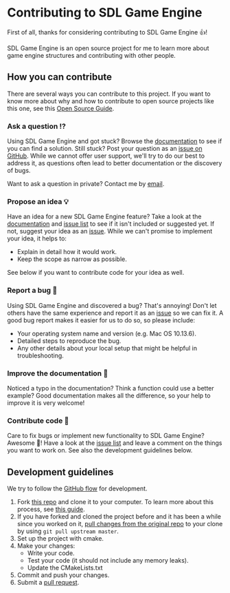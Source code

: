 
# Contributing to SDL Game Engine

<!-- This CONTRIBUTING.md is adapted from https://gist.github.com/peterdesmet/e90a1b0dc17af6c12daf6e8b2f044e7c -->

First of all, thanks for considering contributing to SDL Game Engine 👍!

SDL Game Engine is an open source project for me to learn more about game engine structures and contributing with other people.

[documentation]: https://github.com/JelleVos1/sdl-game-engine/blob/master/documentation.md
[repo]: https://github.com/JelleVos1/sdl-game-engine
[issues]: https://github.com/JelleVos1/sdl-game-engine/issues
[new_issue]: https://github.com/JelleVos1/sdl-game-engine/issues/new/choose
[email]: jelle.vos@outlook.com

## How you can contribute

There are several ways you can contribute to this project. If you want to know more about why and how to contribute to open source projects like this one, see this [Open Source Guide](https://opensource.guide/how-to-contribute/).

### Ask a question ⁉️

Using SDL Game Engine and got stuck? Browse the [documentation][documentation] to see if you can find a solution. Still stuck? Post your question as an [issue on GitHub][new_issue]. While we cannot offer user support, we'll try to do our best to address it, as questions often lead to better documentation or the discovery of bugs.

Want to ask a question in private? Contact me by [email](mailto:email).

### Propose an idea 💡

Have an idea for a new SDL Game Engine feature? Take a look at the [documentation][documentation] and [issue list][issues] to see if it isn't included or suggested yet. If not, suggest your idea as an [issue][new_issue]. While we can't promise to implement your idea, it helps to:

* Explain in detail how it would work.
* Keep the scope as narrow as possible.

See below if you want to contribute code for your idea as well.

### Report a bug 🐛

Using SDL Game Engine and discovered a bug? That's annoying! Don't let others have the same experience and report it as an [issue][new_issue] so we can fix it. A good bug report makes it easier for us to do so, so please include:

* Your operating system name and version (e.g. Mac OS 10.13.6).
* Detailed steps to reproduce the bug.
* Any other details about your local setup that might be helpful in troubleshooting.

### Improve the documentation 📖

Noticed a typo in the documentation? Think a function could use a better example? Good documentation makes all the difference, so your help to improve it is very welcome!

### Contribute code 📝

Care to fix bugs or implement new functionality to SDL Game Engine? Awesome 👏! Have a look at the [issue list][issues] and leave a comment on the things you want to work on. See also the development guidelines below.

## Development guidelines

We try to follow the [GitHub flow](https://guides.github.com/introduction/flow/) for development.

1. Fork [this repo][repo] and clone it to your computer. To learn more about this process, see [this guide](https://guides.github.com/activities/forking/).
2. If you have forked and cloned the project before and it has been a while since you worked on it, [pull changes from the original repo](https://help.github.com/articles/merging-an-upstream-repository-into-your-fork/) to your clone by using `git pull upstream master`.
3. Set up the project with cmake.
4. Make your changes:
    * Write your code.
    * Test your code (it should not include any memory leaks).
    * Update the CMakeLists.txt
5. Commit and push your changes.
6. Submit a [pull request](https://guides.github.com/activities/forking/#making-a-pull-request).
